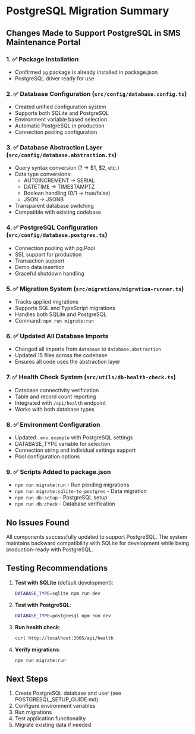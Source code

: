 # PostgreSQL Migration Summary

## Changes Made to Support PostgreSQL in SMS Maintenance Portal

### 1. ✅ Package Installation
- Confirmed `pg` package is already installed in package.json
- PostgreSQL driver ready for use

### 2. ✅ Database Configuration (`src/config/database.config.ts`)
- Created unified configuration system
- Supports both SQLite and PostgreSQL
- Environment variable based selection
- Automatic PostgreSQL in production
- Connection pooling configuration

### 3. ✅ Database Abstraction Layer (`src/config/database.abstraction.ts`)
- Query syntax conversion (? → $1, $2, etc.)
- Data type conversions:
  - AUTOINCREMENT → SERIAL
  - DATETIME → TIMESTAMPTZ
  - Boolean handling (0/1 → true/false)
  - JSON → JSONB
- Transparent database switching
- Compatible with existing codebase

### 4. ✅ PostgreSQL Configuration (`src/config/database.postgres.ts`)
- Connection pooling with pg.Pool
- SSL support for production
- Transaction support
- Demo data insertion
- Graceful shutdown handling

### 5. ✅ Migration System (`src/migrations/migration-runner.ts`)
- Tracks applied migrations
- Supports SQL and TypeScript migrations
- Handles both SQLite and PostgreSQL
- Command: `npm run migrate:run`

### 6. ✅ Updated All Database Imports
- Changed all imports from `database` to `database.abstraction`
- Updated 15 files across the codebase
- Ensures all code uses the abstraction layer

### 7. ✅ Health Check System (`src/utils/db-health-check.ts`)
- Database connectivity verification
- Table and record count reporting
- Integrated with `/api/health` endpoint
- Works with both database types

### 8. ✅ Environment Configuration
- Updated `.env.example` with PostgreSQL settings
- DATABASE_TYPE variable for selection
- Connection string and individual settings support
- Pool configuration options

### 9. ✅ Scripts Added to package.json
- `npm run migrate:run` - Run pending migrations
- `npm run migrate:sqlite-to-postgres` - Data migration
- `npm run db:setup` - PostgreSQL setup
- `npm run db:check` - Database verification

## No Issues Found

All components successfully updated to support PostgreSQL. The system maintains backward compatibility with SQLite for development while being production-ready with PostgreSQL.

## Testing Recommendations

1. **Test with SQLite** (default development):
   ```bash
   DATABASE_TYPE=sqlite npm run dev
   ```

2. **Test with PostgreSQL**:
   ```bash
   DATABASE_TYPE=postgresql npm run dev
   ```

3. **Run health check**:
   ```bash
   curl http://localhost:3005/api/health
   ```

4. **Verify migrations**:
   ```bash
   npm run migrate:run
   ```

## Next Steps

1. Create PostgreSQL database and user (see POSTGRESQL_SETUP_GUIDE.md)
2. Configure environment variables
3. Run migrations
4. Test application functionality
5. Migrate existing data if needed